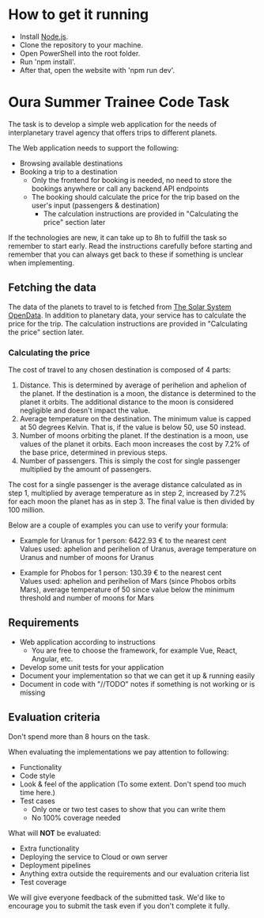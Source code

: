 # How to get it running
- Install [Node.js](https://nodejs.org/en).
- Clone the repository to your machine.
- Open PowerShell into the root folder.
- Run 'npm install'.
- After that, open the website with 'npm run dev'.

# Oura Summer Trainee Code Task

The task is to develop a simple web application for the needs of interplanetary travel agency that offers
trips to different planets.

The Web application needs to support the following:
- Browsing available destinations
- Booking a trip to a destination
  - Only the frontend for booking is needed, no need to store the bookings anywhere or call any backend API endpoints
  - The booking should calculate the price for the trip based on the user's input (passengers & destination)
    - The calculation instructions are provided in "Calculating the price" section later

If the technologies are new, it can take up to 8h to fulfill the task so remember to start early.
Read the instructions carefully before starting and remember that you can always get back to these
if something is unclear when implementing.

## Fetching the data

The data of the planets to travel to is fetched from
[The Solar System OpenData](https://api.le-systeme-solaire.net/en/).
In addition to planetary data, your service has to calculate the price for the trip.
The calculation instructions are provided in "Calculating the price" section later.


### Calculating the price

The cost of travel to any chosen destination is composed of 4 parts:

1. Distance. This is determined by average of perihelion and aphelion of the planet. If the destination is a moon, the distance is determined to the planet it orbits. The additional distance to the moon is considered negligible and doesn't impact the value.
2. Average temperature on the destination. The minimum value is capped at 50 degrees Kelvin. That is, if the value is below 50, use 50 instead.
3. Number of moons orbiting the planet. If the destination is a moon, use values of the planet it orbits. Each moon increases the cost by 7.2% of the base price, determined in previous steps.
4. Number of passengers. This is simply the cost for single passenger multiplied by the amount of passengers.

The cost for a single passenger is the average distance calculated as in step 1, multiplied by average temperature as in step 2, increased by 7.2% for each moon the planet has as in step 3. The final value is then divided by 100 million.

Below are a couple of examples you can use to verify your formula:

- Example for Uranus for 1 person: 6422.93 € to the nearest cent \
  Values used: aphelion and perihelion of Uranus, average temperature on Uranus and number of moons for Uranus

- Example for Phobos for 1 person: 130.39 € to the nearest cent \
  Values used: aphelion and perihelion of Mars (since Phobos orbits Mars), average temperature of 50 since value below the minimum threshold and number of moons for Mars


## Requirements

- Web application according to instructions
  -  You are free to choose the framework, for example Vue, React, Angular, etc.
- Develop some unit tests for your application
- Document your implementation so that we can get it up & running easily
- Document in code with "//TODO" notes if something is not working or is missing

## Evaluation criteria
Don't spend more than 8 hours on the task.

When evaluating the implementations we pay attention to following:
- Functionality
- Code style
- Look & feel of the application (To some extent. Don't spend too much time here.)
- Test cases
  - Only one or two test cases to show that you can write them
  - No 100% coverage needed

What will <b>NOT</b> be evaluated:
- Extra functionality
- Deploying the service to Cloud or own server
- Deployment pipelines
- Anything extra outside the requirements and our evaluation criteria list
- Test coverage

We will give everyone feedback of the submitted task. We'd like to encourage you to submit
the task even if you don't complete it fully.
